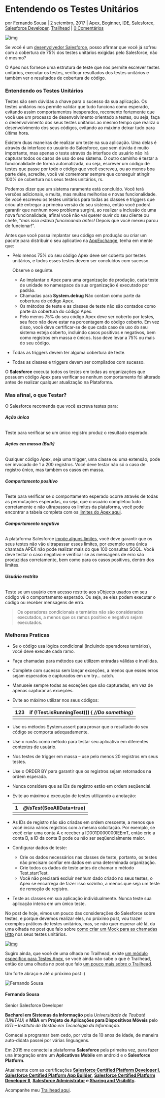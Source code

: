 # Entendendo os Testes Unitários

por [Fernando Sousa](https://souforce.cloud/author/fernando-sousasouforce-cloud/) | 2 setembro, 2017 | [Apex](https://souforce.cloud/categorias/apex/), [Beginner](https://souforce.cloud/categorias/salesforce/beginner/), [IDE](https://souforce.cloud/categorias/ide/), [Salesforce](https://souforce.cloud/categorias/salesforce/), [Salesforce Developer](https://souforce.cloud/categorias/salesforce/salesforce-developer/), [Trailhead](https://souforce.cloud/categorias/trailhead/) | [0 Comentários](https://souforce.cloud/entendendo-os-testes-unitarios/#respond)

![img](https://souforce.cloud/wp-content/uploads/2017/09/trailblazer.jpg)

Se você é um [desenvolvedor Salesforce](https://souforce.cloud/categorias/salesforce/salesforce-developer), posso afirmar que você já sofreu com a cobertura de 75% dos testes unitários exigidas pelo Salesforce, não é mesmo?

O Apex nos fornece uma estrutura de teste que nos permite escrever testes unitários, executar os testes, verificar resultados dos testes unitários e também ver o resultados de cobertura de código.

### **Entendendo os Testes Unitários**

Testes são sem dúvidas a chave para o sucesso da sua aplicação. Os testes unitários nos permite validar que tudo funciona como esperado, evitando assim comportamentos inesperados, recomento fortemente que você use um processo de desenvolvimento orientado a testes, ou seja, faça o desenvolvimento dos seus testes unitários ao mesmo tempo que realiza o desenvolvimento dos seus códigos, evitando ao máximo deixar tudo para última hora.

Existem duas maneiras de realizar um teste na sua aplicação. Uma delas é através da interface do usuário do Salesforce, que sem dúvida é muito importante, mas apenas o teste através da interface do usuário não irá capturar todos os casos de uso do seu sistema. O outro caminho é testar a funcionalidade de forma automatizada, ou seja, escrever um código de testes que passe por todo o código que você escreveu, ou ao menos boa parte dele, acredite, você vai comemorar sempre que conseguir atingir 100% de cobertura nos seus testes unitários, rs.

Podemos dizer que um sistema raramente está concluído. Você terá versões adicionais, e muita, mas muitas melhorias e novas funcionalidade. Se você escreveu os testes unitários para todas as classes e triggers que criou até entregar a primeira versão do seu sistema, então você poderá garantir que nenhum novo problema surgirá, ao realizar a inclusão de uma nova funcionalidade, afinal você não vai querer ouvir do seu cliente ou chefe, “*mas isso estava funcionando antes!* Depois que você mexeu parou de funcionar!”.

Antes que você possa implantar seu código em produção ou criar um pacote para distribuir o seu aplicativo na [AppExchange](https://appexchange.salesforce.com/), tenha em mente que:

- Pelo menos 75% do seu código Apex deve ser coberto por testes unitários, e todos esses testes devem ser concluídos com sucesso.

  Observe o seguinte.

  - Ao implantar o Apex para uma organização de produção, cada teste de unidade no namespace da sua organização é executado por padrão.
  - Chamadas para **System.debug** Não contam como parte da cobertura do código Apex.
  - Os métodos de teste e as classes de teste não são contados como parte da cobertura do código Apex.
  - Pelo menos 75% do seu código Apex deve ser coberto por testes, seu foco não deve estar na porcentagem do código coberto. Em vez disso, você deve certificar-se de que cada caso de uso do seu sistema esteja coberto, incluindo casos positivos e negativos, bem como registros em massa e únicos. Isso deve levar a 75% ou mais do seu código.

- Todas as triggers devem ter alguma cobertura de teste.

- Todas as classes e triggers devem ser compilados com sucesso.

O **Salesforce** executa todos os testes em todas as organizações que possuem código Apex para verificar se nenhum comportamento foi alterado antes de realizar qualquer atualização na Plataforma.

 

### **Mas afinal, o que Testar?**

O Salesforce recomenda que você escreva testes para:

###### **Ação única**

Teste para verificar se um único registro produz o resultado esperado.

###### **Ações em massa (Bulk)**

Qualquer código Apex, seja uma trigger, uma classe ou uma extensão, pode ser invocado de 1 a 200 registros. Você deve testar não só o caso de registro único, mas também os casos em massa.

###### **Comportamento positivo**

Teste para verificar se o comportamento esperado ocorre através de todas as permutações esperadas, ou seja, que o usuário completou tudo corretamente e não ultrapassou os limites da plataforma, você pode encontrar a tabela completa com os [limites do Apex aqui](https://developer.salesforce.com/docs/atlas.en-us.apexcode.meta/apexcode/apex_gov_limits.htm).

###### **Comportamento negativo**

A plataforma Salesforce [impõe alguns limites](https://developer.salesforce.com/docs/atlas.en-us.apexcode.meta/apexcode/apex_gov_limits.htm), você deve garantir que os seus testes não vão ultrapassar esses limites, por exemplo uma única chamada APEX não pode realizar mais do que 100 consultas SOQL. Você deve testar o caso negativo e verificar se as mensagens de erro são produzidas corretamente, bem como para os casos positivos, dentro dos limites.

###### **Usuário restrito**

Teste se um usuário com acesso restrito aos sObjects usados em seu código vê o comportamento esperado. Ou seja, se eles podem executar o código ou receber mensagens de erro.

> Os operadores condicionais e ternários não são considerados executados, a menos que os ramos positivo e negativo sejam executados.

 

### **Melhoras Praticas**

- Se o código usa lógica condicional (incluindo operadores ternários), você deve execute cada ramo.

- Faça chamadas para métodos que utilizem entradas válidas e inválidas.

- Complete com sucesso sem lançar exceções, a menos que esses erros sejam esperados e capturados em um try… catch.

- Manuseie sempre todas as exceções que são capturadas, em vez de apenas capturar as exceções.

- Evite ao máximo utilizar nos seus códigos:

  | 123  | **if** (!Test.isRunningTest()) {  *//Do something*} |
  | ---- | --------------------------------------------------- |
  |      |                                                     |

- Use os métodos  System.assert para provar que o resultado do seu código se comporta adequadamente.

- Use o runAs como método para testar seu aplicativo em diferentes contextos de usuário.

- Nos testes de trigger em massa – use pelo menos 20 registros em seus testes.

- Use o ORDER BY para garantir que os registros sejam retornados na ordem esperada.

- Nunca considere que as IDs de registro estão em ordem seqüencial.

- Evite ao máximo a execução de testes utilizando a anotação:

  | 1    | *@isTest*(SeeAllData=**true**) |
  | ---- | ------------------------------ |
  |      |                                |

  

  

- As IDs de registro não são criadas em ordem crescente, a menos que você insira vários registros com a mesma solicitação. Por exemplo, se você criar uma conta A e receber a ID001D000000IEEmT, então crie a conta B, a ID da conta B pode ou não ser seqüencialmente maior.

- Configurar dados de teste:

  - Crie os dados necessários nas classes de teste, portanto, os testes não precisam confiar em dados em uma determinada organização.
  - Crie todos os dados de teste antes de chamar o método  Test.startTest.
  - Você não precisará excluir nenhum dado criado no seus testes, o Apex se encarrega de fazer isso sozinho, a menos que seja um teste de remoção de registro.

- Teste as classes em sua aplicação individualmente. Nunca teste sua aplicação inteira em um único teste.

 

No post de hoje, vimos um pouco das considerações do Salesforce sobre testes, e porque devemos realizar eles, no próximo post, vou trazer exemplos práticos de testes unitários, mas, se não quer esperar até lá, da uma olhada no post que falo sobre [como criar um Mock para as chamadas Http](https://souforce.cloud/implementando-o-httpcalloutmock-nos-seus-testes-unitarios/) nos seus testes unitários.

[![img](https://souforce.cloud/wp-content/uploads/2017/09/Trailhead_Apex_Test.png)](https://trailhead.salesforce.com/content/learn/modules/apex_testing)

Sugiro ainda, que você de uma olhada no Trailhead, existe [um módulo especifico para Testes Apex](https://trailhead.salesforce.com/content/learn/modules/apex_testing), se você ainda não sabe o que é Trailhead, então de uma olhada no post que falo [um pouco mais sobre o Trailhead](https://souforce.cloud/porque-voce-deve-fazer-o-trailhead/).

 

Um forte abraço e até o próximo post :)

![Fernando Sousa](https://souforce.cloud/wp-content/uploads/2018/11/48363146_2083149215085558_8462956108686819328_o.jpg)

#### Fernando Sousa

Senior Salesforce Developer

**Bacharel em Sistemas da Informação** pela *Universidade de Taubaté (UNITAU) e* **MBA** em **Projeto de Aplicações para Dispositivos Móveis** pelo *IGTI – Instituto de Gestão em Tecnologia da Informação*. 

Comecei a programar bem cedo, por volta de 10 anos de idade, de maneira auto-didata passei por várias linguagens.

Em 2015 me conectei a plataforma **Salesforce** pela primeira vez, para fazer una integração entre um **Aplicativos Mobile** em android e o **Salesforce Platform.** 

Atualmente com as certificações [**Salesforce Certified Platform Developer I**](https://trailblazer.me/id/ifernandosousa), [**Salesforce Certified Platform App Builder**](https://trailblazer.me/id/ifernandosousa), [**Salesforce Certified Platform Developer II**](https://trailblazer.me/id/ifernandosousa), **[Salesforce Administrator](https://trailblazer.me/id/ifernandosousa) e [Sharing and Visibility](https://trailblazer.me/id/ifernandosousa).**

Acompanhe meu [Trailhead aqui](https://trailblazer.me/id/ifernandosousa).